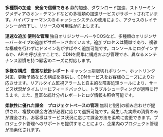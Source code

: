 **多種類の加速　安全で信頼できる**
静的加速、ダウンロード加速、ストリーミングメディアのオン・デマンドなどの多種類の加速サービスがサポートされています。ハイパフォーマンスのキャッシュシステムの使用により、アクセスのレイテンシーが低下し、リソースの可用性が向上します。

**迅速な追加 便利な管理**
独自オリジンサーバーやCOSなど、多種類のオリジンサーバータイプの追加がサポートされています。追加プロセスは簡単であり、複雑な構成を行わずにドメイン名がすばやく追加可能です。コンソールにログインするか、APIを呼び出すことで、CDNを簡単に構成および管理でき、異なるメンテナンス習慣を持つ顧客のニーズに対応します。

**多様な構成　豊富な統計レポート**
キャッシュ期限切れポリシー、ホットリンク対策、更新予熱などの構成を提供し、CDNサービスをお客様のニーズにより対応させます。リアルタイム監視アラームと自主的な障害処理ツールにより、サービス状況がタイムリーにフィードバックし、トラブルシューティングが適時に行えます。また、豊富な統計分析レポートとログ情報も照会可能です。

**柔軟性に優れた課金　プロジェクトベースの管理**
無料と割引の組み合わせが提供され、複数の課金方法が必要に応じて選択可能です。発生した実際の消費のみが課金され、お客様はサービス状況に応じて課金方法を柔軟に変更できます。プロジェクト管理へのサポートを提供することにより、企業内のプロジェクト管理が簡素化されます。
